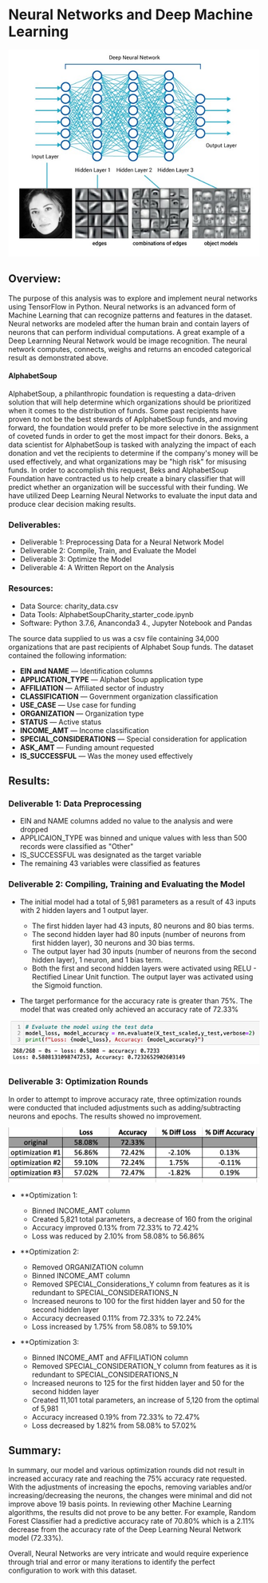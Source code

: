 # Neural Networks and Deep Machine Learning

![Header](https://github.com/rloufoster/Neural_Network_Charity_Analysis/blob/main/Images/Neural_Network2.jpeg?raw=true)

## Overview:

The purpose of this analysis was to explore and implement neural networks using TensorFlow in Python.  Neural networks is an advanced form of Machine Learning that can recognize patterns and features in the dataset. Neural networks are modeled after the human brain and contain layers of neurons that can perform individual computations.  A great example of a Deep Learnning Neural Network would be image recognition.  The neural network computes, connects, weighs and returns an encoded categorical result as demonstrated above.

#### AlphabetSoup

AlphabetSoup, a philanthropic foundation is requesting a data-driven solution that will help determine which organizations should be prioritized when it comes to the distribution of funds. Some past recipients have proven to not be the best stewards of AplphabetSoup funds, and moving forward, the foundation would prefer to be more selective in the assignment of coveted funds in order to get the most impact for their donors. Beks, a data scientist for AlphabetSoup is tasked with analyzing the impact of each donation and vet the recipients to determine if the company's money will be used effectively, and what organizations may be "high risk" for misusing funds. In order to accomplish this request, Beks and AlphabetSoup Foundation have contracted us to help create a binary classifier that will predict whether an organization will be successful with their funding. We have utilized Deep Learning Neural Networks to evaluate the input data and produce clear decision making results.

### Deliverables:

 * Deliverable 1:  Preprocessing Data for a Neural Network Model
 * Deliverable 2:  Compile, Train, and Evaluate the Model
 * Deliverable 3:  Optimize the Model
 * Deliverable 4:  A Written Report on the Analysis 
 
 
### Resources:
 
 * Data Source:  charity_data.csv
 * Data Tools:  AlphabetSoupCharity_starter_code.ipynb
 * Software:  Python 3.7.6, Ananconda3 4., Jupyter Notebook and Pandas

  
The source data supplied to us was a csv file containing 34,000 organizations that are past recipients of Alphabet Soup funds. The dataset contained the following information:
 
  * **EIN and NAME** — Identification columns
  * **APPLICATION_TYPE** — Alphabet Soup application type
  * **AFFILIATION** — Affiliated sector of industry
  * **CLASSIFICATION** — Government organization classification
  * **USE_CASE** — Use case for funding
  * **ORGANIZATION** — Organization type
  * **STATUS** — Active status
  * **INCOME_AMT** — Income classification
  * **SPECIAL_CONSIDERATIONS** — Special consideration for application
  * **ASK_AMT** — Funding amount requested
  * **IS_SUCCESSFUL** — Was the money used effectively 
  
## Results:
  
### Deliverable 1:  Data Preprocessing

 * EIN and NAME columns added no value to the analysis and were dropped
 * APPLICAION_TYPE was binned and unique values with less than 500 records were classified as "Other"
 * IS_SUCCESSFUL was designated as the target variable
 * The remaining 43 variables were classified as features

### Deliverable 2:  Compiling, Training and Evaluating the Model

 * The initial model had a total of 5,981 parameters as a result of 43 inputs with 2 hidden layers and 1 output layer.

   - The first hidden layer had 43 inputs, 80 neurons and 80 bias terms.
   - The second hidden layer had 80 inputs (number of neurons from first hidden layer), 30 neurons and 30 bias terms.
   - The output layer had 30 inputs (number of neurons from the second hidden layer), 1 neuron, and 1 bias term.
   - Both the first and second hidden layers were activated using RELU - Rectified Linear Unit function. The output layer was activated          using the Sigmoid function.
   
 * The target performance for the accuracy rate is greater than 75%. The model that was created only achieved an accuracy rate of 72.33%

![Model1](https://github.com/rloufoster/Neural_Network_Charity_Analysis/blob/main/Images/Model1.png?raw=true)

### Deliverable 3:  Optimization Rounds

In order to attempt to improve accuracy rate, three optimization rounds were conducted that included adjustments such as adding/subtracting neurons and epochs.  The results showed no improvement.

![Optimization](https://github.com/rloufoster/Neural_Network_Charity_Analysis/blob/main/Images/OptimizationResults.png?raw=true)


 * **Optimization 1:
 
     - Binned INCOME_AMT column
     - Created 5,821 total parameters, a decrease of 160 from the original 
     - Accuracy improved 0.13% from 72.33% to 72.42%
     - Loss was reduced by 2.10% from 58.08% to 56.86%
     
 * **Optimization 2:
 
     - Removed ORGANIZATION column
     - Binned INCOME_AMT column
     - Removed SPECIAL_Considerations_Y column from features as it is redundant to SPECIAL_CONSIDERATIONS_N
     - Increased neurons to 100 for the first hidden layer and 50 for the second hidden layer
     - Accuracy decreased 0.11% from 72.33% to 72.24%
     - Loss increased by 1.75% from 58.08% to 59.10%
     
 * **Optimization 3:
 
     - Binned INCOME_AMT and AFFILIATION column
     - Removed SPECIAL_CONSIDERATION_Y column from features as it is redundant to SPECIAL_CONSIDERATIONS_N
     - Increased neurons to 125 for the first hidden layer and 50 for the second hidden layer
     - Created 11,101 total parameters, an increase of 5,120 from the optimal of 5,981
     - Accuracy increased 0.19% from 72.33% to 72.47%
     - Loss decreased by 1.82% from 58.08% to 57.02%
     
 ## Summary:
 
In summary, our model and various optimization rounds did not result in increased accuracy rate and reaching the 75% accuracy rate requested. With the adjustments of increasing the epochs, removing variables and/or increasing/decreasing the neurons, the changes were minimal and did not improve above 19 basis points. In reviewing other Machine Learning algorithms, the results did not prove to be any better. For example, Random Forest Classifier had a predictive accuracy rate of 70.80% which is a 2.11% decrease from the accuracy rate of the Deep Learning Neural Network model (72.33%).

Overall, Neural Networks are very intricate and would require experience through trial and error or many iterations to identify the perfect configuration to work with this dataset.

     
     
     
 
